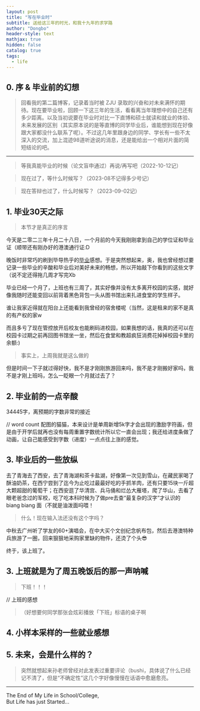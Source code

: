```yaml
---
layout: post
title: "写在毕业时"
subtitle: 送给这三年的时光，和我十九年的求学路
author: "Dongbo"
header-style: text
mathjax: true
hidden: false
catalog: true
tags:
  - life
---
```


## 0. 序 & 毕业前的幻想

> 回看我的第二篇博客，记录着当时被 ZJU 录取的兴奋和对未来满怀的期待。现在要毕业啦，回顾一下这三年的生活，看看离当年理想中的自己还有多少距离。以及当初说要在毕业时对比一下直博和硕士就读和就业的体验、未来发展的区别（其实原本说的是等直博的同学毕业后，谁能想到现在好像跟大家都没什么联系了呢）。不过这几年里跟身边的同学、学长有一些不太深入的交流，加上混迹98道听途说的消息，还是能给出一个相对片面的简短结论的吧。

----------------------------------------

> 等我真能毕业的时候（论文盲申通过）再说/再写吧（2022-10-12记）

> 现在过了，等什么时候写？（2023-08不记得多少号记）

> 现在答辩也过了，什么时候写？（2023-09-02记）

## 1. 毕业30天之际

> 本节才是真正的序言

今天是二零二三年十月二十八日，一个月前的今天我刚刚拿到自己的学位证和毕业证（顺带还有刚办好的港澳通行证:D

晚饭时非常巧的刷到毕导热乎的[毕业](https://www.bilibili.com/video/BV19c411o7os/)感想。于是突然想起来，奥，我也曾经想过要记录一些毕业的辛酸和毕业后对美好未来的畅想，所以开始敲下你看到的这些文字（说不定还得拖几周才写完Xb

毕业已经一个月了，上班也有三周了，其实好像并没有太多离开校园的实感，就好像我随时还能变回以前背着黑色背包一头从图书馆出来扎进食堂的学生样子。

谁让我家近得就在阳台上还能看到我曾经的宿舍楼呢（当然，这是租来的家不是真的有产权的家w

而且多亏了现在管控放开后校友也能刷码进校园，如果我想的话，我真的还可以在校园卡过期之前再回图书馆坐一坐，然后在食堂和教超疯狂消费花掉掉校园卡里的余额:)

> 事实上，上周我就是这么做的

但是时间一下子就过得好快，我不是才刚刚旅游回来吗，我不是才刚搬好家吗，我不是才刚上班吗，怎么一眨眼一个月就过去了？

## 2. 毕业前的一点辛酸

34445字，离预期的字数非常的接近

// word count 配图的猫猫，本来设计是单周新增5k字才会出现的激励字符画，但是由于开学后就再也没有每周重置字数统计所以它一直会出现；我还给进度条做了动画，让自己能感受到字数（进度）一点点往上涨的感觉。

## 3. 毕业后的一些放纵

去了青海去了西安，去了青海湖和茶卡盐湖，好像第一次见到雪山，在藏民家喝了酥油奶茶，在西宁尝到了迄今为止吃过最最好吃的手抓羊肉，还有只要15块一斤超大颗超甜的葡萄干；在西安逛了华清宫、兵马俑和烂怂大雁塔，爬了华山，去看了眼老爸念过的军校，吃了吃本科时候为了做pre去查“最复杂的汉字”才认识的 biang biang 面（不就是油泼面吗喂！

> 什么！现在输入法还没有这个字吗？

中秋去广州听了学友的60+演唱会，在中大买个文创纪念帆布包，然后去港澳特种兵旅游了一圈，回来狠狠地采购家里缺的物件，还烫了个头😎

终于，该上班了。

## 3. 上班就是为了周五晚饭后的那一声呐喊

> 下班！！！

// 上班的感想

>（好想要何同学那张会炫彩播放「下班」标语的桌子啊

## 4. 小样本采样的一些就业感想


## 5. 未来，会是什么样的？




> 突然就想起来孙老师曾经对此发表过重要评论（bushi，具体说了什么已经记不清了，但是“不确定性”这几个字好像慢慢在话语中愈磨愈亮。

--- 
The End of My Life in School/College,  
But Life has just Started...